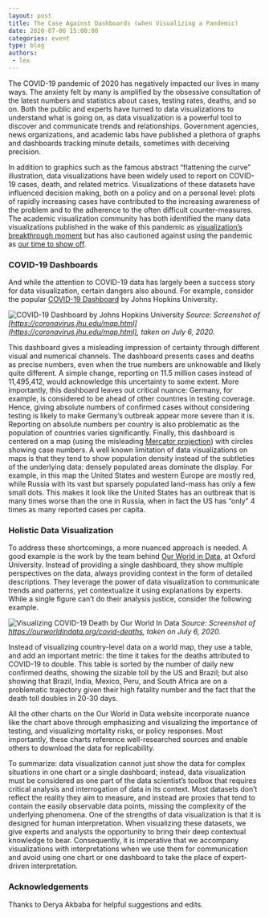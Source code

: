 ```yaml
---
layout: post
title: The Case Against Dashboards (when Visualizing a Pandemic) 
date: 2020-07-06 15:00:00
categories: event
type: blog
authors: 
 - lex
---
```


The COVID-19 pandemic of 2020 has negatively impacted our lives in many ways. The anxiety felt by many is amplified by the obsessive consultation of the latest numbers and statistics about cases, testing rates, deaths, and so on. Both the public and experts have turned to data visualizations to understand what is going on, as data visualization is a powerful tool to discover and communicate trends and relationships. Government agencies, news organizations, and academic labs have published a plethora of graphs and dashboards tracking minute details, sometimes with deceiving precision. 

In addition to graphics such as the famous abstract “flattening the curve” illustration, data visualizations have been widely used to report on COVID-19 cases, death, and related metrics. Visualizations of these datasets have influenced decision making, both on a policy and on a personal level: plots of rapidly increasing cases have contributed to the increasing awareness of the problem and to the adherence to the often difficult counter-measures. The academic visualization community has both identified the many data visualizations published in the wake of this pandemic as [visualization’s breakthrough moment](https://medium.com/nightingale/data-visualizations-breakthrough-moment-in-the-covid-19-crisis-ce46627c7db5) but has also cautioned against using the pandemic as [our time to show off](https://medium.com/@mcorrell/visualization-design-principles-for-the-pandemic-e65388280d16). 


### COVID-19 Dashboards

And while the attention to COVID-19 data has largely been a success story for data visualization, certain dangers also abound. For example, consider the popular [COVID-19 Dashboard](https://coronavirus.jhu.edu/map.html) by Johns Hopkins University. 

![COVID-19 Dashboard by Johns Hopkins University]({{site.base_url}}/assets/images/posts/2020_covid-dashboard.png)
*Source: Screenshot of [https://coronavirus.jhu.edu/map.html](https://coronavirus.jhu.edu/map.html), taken on July 6, 2020.*


This dashboard gives a misleading impression of certainty through different visual and numerical channels. The dashboard presents cases and deaths as precise numbers, even when the true numbers are unknowable and likely quite different. A simple change, reporting on 11.5 million cases instead of 11,495,412, would acknowledge this uncertainty to some extent. More importantly, this dashboard leaves out critical nuance: Germany, for example, is considered to be ahead of other countries in testing coverage. Hence, giving absolute numbers of confirmed cases without considering testing is likely to make Germany’s outbreak appear more severe than it is. Reporting on absolute numbers per country is also problematic as the population of countries varies significantly. Finally, this dashboard is centered on a map (using the misleading [Mercator projection](https://bramus.github.io/mercator-puzzle-redux/)) with circles showing case numbers. A well known limitation of data visualizations on maps is that they tend to show population density instead of the subtleties of the underlying data: densely populated areas dominate the display. For example, in this map the United States and western Europe are mostly red, while Russia with its vast but sparsely populated land-mass has only a few small dots. This makes it look like the United States has an outbreak that is many times worse than the one in Russia, when in fact the US has “only” 4 times as many reported cases per capita. 

### Holistic Data Visualization

To address these shortcomings, a more nuanced approach is needed. A good example is the work by the team behind [Our World in Data](https://ourworldindata.org/coronavirus), at Oxford University. Instead of providing a single dashboard, they show multiple perspectives on the data, always providing context in the form of detailed descriptions. They leverage the power of data visualization to communicate trends and patterns, yet contextualize it using explanations by experts. While a single figure can’t do their analysis justice, consider the following example. 

![Visualizing COVID-19 Death by Our World In Data]({{site.base_url}}/assets/images/posts/2020_covid-deaths.png)
*Source: Screenshot of https://ourworldindata.org/covid-deaths, taken on July 6, 2020.* 

Instead of visualizing country-level data on a world map, they use a table, and add an important metric: the time it takes for the deaths attributed to COVID-19 to double. This table is sorted by the number of daily new confirmed deaths, showing the sizable toll by the US and Brazil; but also showing that Brazil, India, Mexico, Peru, and South Africa are on a problematic trajectory given their high fatality number and the fact that the death toll doubles in 20-30 days. 

All the other charts on the Our World in Data website incorporate nuance like the chart above through emphasizing and visualizing the importance of testing, and visualizing mortality risks, or policy responses. Most importantly, these charts reference well-researched sources and enable others to download the data for replicability.

To summarize: data visualization cannot just show the data for complex situations in one chart or a single dashboard; instead, data visualization must be considered as one part of the data scientist’s toolbox that requires critical analysis and interrogation of data in its context. Most datasets don’t reflect the reality they aim to measure, and instead are proxies that tend to contain the easily observable data points, missing the complexity of the underlying phenomena. One of the strengths of data visualization is that it is designed for human interpretation. When visualizing these datasets, we give experts and analysts the opportunity to bring their deep contextual knowledge to bear. Consequently, it is imperative that we accompany visualizations with interpretations when we use them for communication and avoid using one chart or one dashboard to take the place of expert-driven interpretation.  

### Acknowledgements

Thanks to Derya Akbaba for helpful suggestions and edits. 
